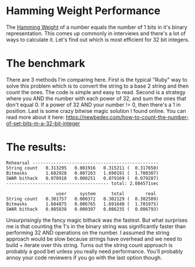 # Hamming Weight Performance

The [Hamming Weight](https://en.wikipedia.org/wiki/Hamming_weight) of a number equals the number of 1 bits in it's binary representation. This comes up commonly in interviews and there's a lot of ways to calculate it. Let's find out which is most efficient for 32 bit integers.

# The benchmark

There are 3 methods I'm comparing here. First is the typical "Ruby" way to solve this problem which is to convert the string to a base 2 string and then count the ones. The code is simple and easy to read. Second is a strategy where you AND the number with each power of 32, and sum the ones that don't equal 0. If a power of 32 AND your number != 0, then there's a 1 in position. Last is some crazy bitwise magic solution I found online. You can read more about it here: https://newbedev.com/how-to-count-the-number-of-set-bits-in-a-32-bit-integer

# The results:

```
Rehearsal ------------------------------------------------
String count   0.313295   0.001916   0.315211 (  0.317650)
Bitmasks       1.682928   0.007263   1.690191 (  1.700307)
SWAR bithack   0.078918   0.000251   0.079169 (  0.079287)
--------------------------------------- total: 2.084571sec

                   user     system      total        real
String count   0.301757   0.000372   0.302129 (  0.302509)
Bitmasks       1.684875   0.006765   1.691640 (  1.701975)
SWAR bithack   0.085838   0.000397   0.086235 (  0.086793)
```

Unsurprisingly the fancy magic bithack was the fastest. But what surprises me is that counting the 1's in the binary string was significantly faster than performing 32 AND operations on the number. I assumed the string approach would be slow because strings have overhead and we need to build + iterate over this string. Turns out the string count approach is probably a good bet unless you really need performance. You'll probably annoy your code reviewers if you go with the last option though.